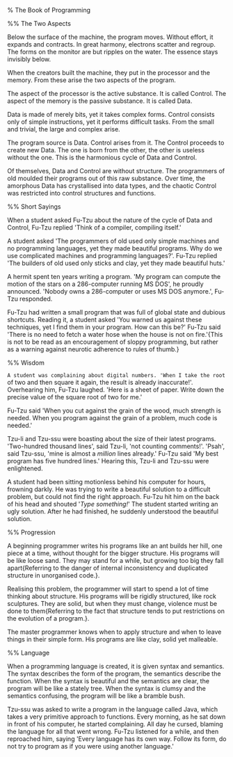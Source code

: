 % The Book of Programming

%% The Two Aspects

Below the surface of the machine, the program moves. Without effort,
it expands and contracts. In great harmony, electrons scatter and
regroup. The forms on the monitor are but ripples on the water. The
essence stays invisibly below.

When the creators built the machine, they put in the processor and the
memory. From these arise the two aspects of the program.

The aspect of the processor is the active substance. It is called
Control. The aspect of the memory is the passive substance. It is
called Data.

Data is made of merely bits, yet it takes complex forms. Control
consists only of simple instructions, yet it performs difficult
tasks. From the small and trivial, the large and complex arise.

The program source is Data. Control arises from it. The Control
proceeds to create new Data. The one is born from the other, the
other is useless without the one. This is the harmonious cycle of
Data and Control.

Of themselves, Data and Control are without structure. The programmers
of old moulded their programs out of this raw substance. Over time,
the amorphous Data has crystallised into data types, and the chaotic
Control was restricted into control structures and functions.

%% Short Sayings

When a student asked Fu-Tzu about the nature of the cycle of Data and
Control, Fu-Tzu replied 'Think of a compiler, compiling itself.'

A student asked 'The programmers of old used only simple machines and
no programming languages, yet they made beautiful programs. Why do we
use complicated machines and programming languages?'. Fu-Tzu replied
'The builders of old used only sticks and clay, yet they made
beautiful huts.'

A hermit spent ten years writing a program. 'My program can compute
the motion of the stars on a 286-computer running MS DOS', he proudly
announced. 'Nobody owns a 286-computer or uses MS DOS anymore.',
Fu-Tzu responded.

Fu-Tzu had written a small program that was full of global state and
dubious shortcuts. Reading it, a student asked 'You warned us against
these techniques, yet I find them in your program. How can this be?'
Fu-Tzu said 'There is no need to fetch a water hose when the house is
not on fire.'{This is not to be read as an encouragement of sloppy
programming, but rather as a warning against neurotic adherence to
rules of thumb.}

%% Wisdom

`A student was complaining about digital numbers. 'When I take the root`
of two and then square it again, the result is already inaccurate!'.
Overhearing him, Fu-Tzu laughed. 'Here is a sheet of paper. Write down
the precise value of the square root of two for me.'

Fu-Tzu said 'When you cut against the grain of the wood, much strength
is needed. When you program against the grain of a problem, much code
is needed.'

Tzu-li and Tzu-ssu were boasting about the size of their latest
programs. 'Two-hundred thousand lines', said Tzu-li, 'not counting
comments!'. 'Psah', said Tzu-ssu, 'mine is almost a *million* lines
already.' Fu-Tzu said 'My best program has five hundred lines.'
Hearing this, Tzu-li and Tzu-ssu were enlightened.

A student had been sitting motionless behind his computer for hours,
frowning darkly. He was trying to write a beautiful solution to a
difficult problem, but could not find the right approach. Fu-Tzu hit
him on the back of his head and shouted '*Type something!*' The student
started writing an ugly solution. After he had finished, he suddenly
understood the beautiful solution.

%% Progression

A beginning programmer writes his programs like an ant builds her
hill, one piece at a time, without thought for the bigger structure.
His programs will be like loose sand. They may stand for a while, but
growing too big they fall apart{Referring to the danger of internal
inconsistency and duplicated structure in unorganised code.}.

Realising this problem, the programmer will start to spend a lot of
time thinking about structure. His programs will be rigidly
structured, like rock sculptures. They are solid, but when they must
change, violence must be done to them{Referring to the fact that
structure tends to put restrictions on the evolution of a program.}.

The master programmer knows when to apply structure and when to leave
things in their simple form. His programs are like clay, solid yet
malleable.

%% Language

When a programming language is created, it is given syntax and
semantics. The syntax describes the form of the program, the semantics
describe the function. When the syntax is beautiful and the semantics
are clear, the program will be like a stately tree. When the syntax is
clumsy and the semantics confusing, the program will be like a bramble
bush.

Tzu-ssu was asked to write a program in the language called Java,
which takes a very primitive approach to functions. Every morning, as
he sat down in front of his computer, he started complaining. All day
he cursed, blaming the language for all that went wrong. Fu-Tzu
listened for a while, and then reproached him, saying 'Every language
has its own way. Follow its form, do not try to program as if you
were using another language.'